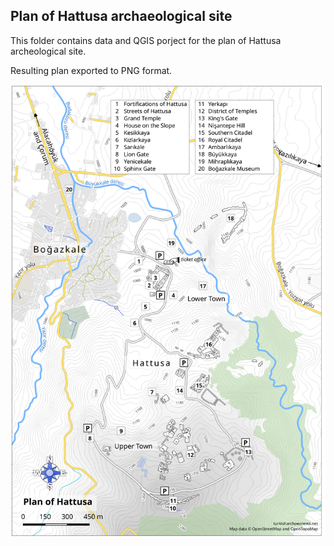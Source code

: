## Plan of Hattusa archaeological site

This folder contains data and QGIS porject for the plan of Hattusa archeological site.

Resulting plan exported to PNG format.

<img src="hattusa-plan.png" alt="image" style="width:600px;height:auto;">
